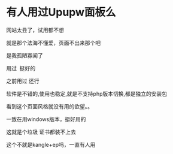 # 有人用过Upupw面板么


网站太丑了，试用都不想

就是那个法海不懂爱，页面不出来那个吧

是我孤陋寡闻了<img id="aimg_gQqVM" onclick="zoom(this, this.src, 0, 0, 0)" class="zoom" src="https://cdn.jsdelivr.net/gh/hishis/forum-master/public/images/patch.gif" onmouseover="img_onmouseoverfunc(this)" onload="thumbImg(this)" border="0" alt="" />

用过&nbsp;&nbsp;挺好的

之前用过 还行

软件是不错的,使用也稳定,就是不支持php版本切换,都是独立的安装包

看到这个页面风格就没有用的欲望。。

一致在用windows版本，挺好用的 

这就是个垃圾 证书都装不上去

这个不就是kangle+ep吗，一直有人用
